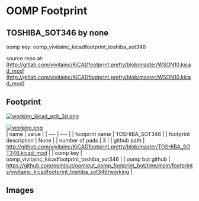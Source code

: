 # OOMP Footprint  
## TOSHIBA_SOT346  by none  
  
oomp key: oomp_vivitainc_kicadfootprint_toshiba_sot346  
  
source repo at: [http://gitlab.com/vivitainc/KiCADfootprint.pretty/blob/master/WSON10.kicad_mod](http://gitlab.com/vivitainc/KiCADfootprint.pretty/blob/master/WSON10.kicad_mod)  
## Footprint  
  
[![working_kicad_pcb_3d.png](working_kicad_pcb_3d_600.png)](working_kicad_pcb_3d.png)  
  
[![working.png](working_600.png)](working.png)  
| name | value | 
| --- | --- | 
| footprint name | TOSHIBA_SOT346 | 
| footprint description | None | 
| number of pads | 3 | 
| github path | http://github.com/vivitainc/KiCADfootprint.pretty/blob/master/TOSHIBA_SOT346.kicad_mod | 
| oomp key | oomp_vivitainc_kicadfootprint_toshiba_sot346 | 
| oomp bot github | https://github.com/oomlout/oomlout_oomp_footprint_bot/tree/main/footprints/vivitainc_kicadfootprint_toshiba_sot346/working | 
## Images  
